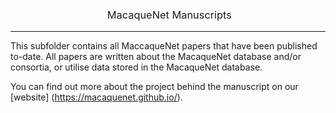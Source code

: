 <h3 style="font-weight:normal" align="center">
  &nbsp;MacaqueNet Manuscripts<br>
</h3>

---

This subfolder contains all MaccaqueNet papers that have been published to-date. All papers are written about the MacaqueNet database and/or consortia, or utilise data stored in the MacaqueNet database.

You can find out more about the project behind the manuscript on our [website] (https://macaquenet.github.io/).
